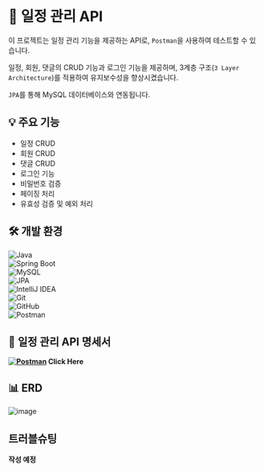 #  📅 일정 관리 API

이 프로젝트는 일정 관리 기능을 제공하는 API로, `Postman`을 사용하여 테스트할 수 있습니다. 

일정, 회원, 댓글의 CRUD 기능과 로그인 기능을 제공하며, 3계층 구조(`3 Layer Architecture`)를 적용하여 유지보수성을 향상시켰습니다. 

`JPA`를 통해 MySQL 데이터베이스와 연동됩니다.

## 💡 주요 기능
- 일정 CRUD
- 회원 CRUD
- 댓글 CRUD
- 로그인 기능
- 비밀번호 검증
- 페이징 처리
- 유효성 검증 및 예외 처리

## 🛠️ 개발 환경
![Java](https://img.shields.io/badge/Java-007396?style=flat&logo=java&logoColor=white)  
![Spring Boot](https://img.shields.io/badge/Spring%20Boot-6DB33F?style=flat&logo=springboot&logoColor=white)  
![MySQL](https://img.shields.io/badge/MySQL-4479A1?style=flat&logo=mysql&logoColor=white)  
![JPA](https://img.shields.io/badge/JPA-6E4C13?style=flat&logo=jpa&logoColor=white)  
![IntelliJ IDEA](https://img.shields.io/badge/IntelliJ%20IDEA-000000?style=flat&logo=intellij-idea&logoColor=white)  
![Git](https://img.shields.io/badge/Git-F05032?style=flat&logo=git&logoColor=white)  
![GitHub](https://img.shields.io/badge/GitHub-181717?style=flat&logo=github&logoColor=white)  
![Postman](https://img.shields.io/badge/Postman-FF6C37?style=flat&logo=postman&logoColor=white)  

## 📝 일정 관리 API 명세서
**[![Postman](https://img.shields.io/badge/Postman-FF6C37?style=flat&logo=postman&logoColor=white)](https://documenter.getpostman.com/view/43185835/2sB2cSfhku) Click Here**

## 📊 ERD
![image](https://github.com/user-attachments/assets/52e68231-d9db-4763-b1d6-4d1c6579a3b1)

## 트러블슈팅
**작성 예정**
